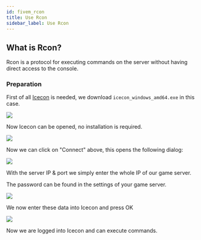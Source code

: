 ```yaml
---
id: fivem_rcon
title: Use Rcon
sidebar_label: Use Rcon
---
```


## What is Rcon?

Rcon is a protocol for executing commands on the server without having direct access to the console.

### Preparation

First of all [Icecon](https://github.com/icedream/icecon/releases) is needed, we download `icecon_windows_amd64.exe` in this case.

![](https://screensaver01.zap-hosting.com/index.php/s/MaX6jZEA2mQGDDY/preview)

Now Icecon can be opened, no installation is required.

![](https://screensaver01.zap-hosting.com/index.php/s/MtMETXNkyEACa3n/preview)

Now we can click on "Connect" above, this opens the following dialog:

![](https://screensaver01.zap-hosting.com/index.php/s/fjSwNMYSBPMG2yT/preview)

With the server IP & port we simply enter the whole IP of our game server.

The password can be found in the settings of your game server.

![](https://screensaver01.zap-hosting.com/index.php/s/3S2ZZ2gRDsRmXyN/preview)

We now enter these data into Icecon and press OK

![](https://screensaver01.zap-hosting.com/index.php/s/SnNcYqkSgkFFsL8/preview)

Now we are logged into Icecon and can execute commands.
